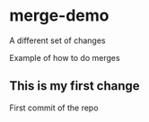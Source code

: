 # merge-demo

A different set of changes

Example of how to do merges

## This is my first change

First commit of the repo
